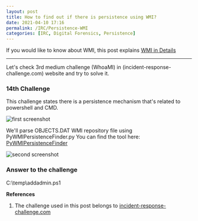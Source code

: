 ```yaml
---
layout: post
title: How to find out if there is persistence using WMI?
date: 2021-04-10 17:16
permalink: /IRC/Persistence-WMI
categories: [IRC, Digital Forensics, Persistence]
---
```


If you would like to know about WMI, this post explains [WMI in Details](https://hejelylab.github.io/blog/DigitalForensics/WMI)

---

Let's check 3rd medium challenge (WhoaMI) in (incident-response-challenge.com) website and try to solve it.

### 14th Challenge

This challenge states there is a persistence mechanism that's related to powershell and CMD.

![first screenshot]({{site.baseurl}}/assets/images/210410-1.png)

We'll parse OBJECTS.DAT WMI repository file using PyWMIPersistenceFinder.py
You can find the tool here: [PyWMIPersistenceFinder](https://github.com/davidpany/WMI_Forensics)

![second screenshot]({{site.baseurl}}/assets/images/210410-2.png)

### Answer to the challenge
C:\temp\addadmin.ps1

**References**
1. The challenge used in this post belongs to [incident-response-challenge.com](https://incident-response-challenge.com/)